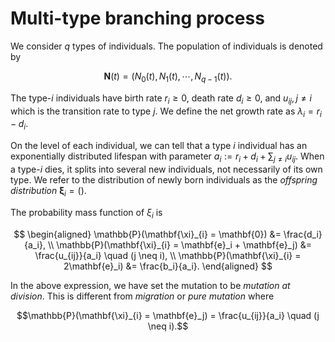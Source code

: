 # Multi-type branching process

We consider $q$ types of individuals. The population of individuals is denoted by 

$$\mathbf{N}(t) = (N_0(t), N_1(t),\cdots,N_{q-1}(t)).$$

The type-$i$ individuals have birth rate $r_i \geq 0$, death rate $d_i \geq 0$, and $u_{ij}, j\neq i$ which is the transition rate to type $j$. We define the net growth rate as $\lambda_i = r_i - d_i$.

On the level of each individual, we can tell that a type $i$ individual has an exponentially distributed lifespan with parameter $a_i := r_i + d_i + \sum_{j \neq i}u_{ij}$. When a type-$i$ dies, it splits into several new individuals, not necessarily of its own type. We refer to the distribution of newly born individuals as the *offspring distribution* 
$\mathbf{\xi}_i = ()$. 

The probability mass function of $\xi_i$ is

$$
\begin{aligned}
    \mathbb{P}(\mathbf{\xi}_{i} = \mathbf{0}) &= \frac{d_i}{a_i}, \\
    \mathbb{P}(\mathbf{\xi}_{i} =  \mathbf{e}_i + \mathbf{e}_j) &= \frac{u_{ij}}{a_i} \quad (j \neq i), \\
    \mathbb{P}(\mathbf{\xi}_{i} = 2\mathbf{e}_i) &= \frac{b_i}{a_i}.
\end{aligned}
$$

In the above expression, we have set the mutation to be *mutation at division*. This is different from *migration* or *pure mutation* where 

$$\mathbb{P}(\mathbf{\xi}_{i} = \mathbf{e}_j) = \frac{u_{ij}}{a_i} \quad (j \neq i).$$
